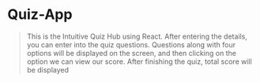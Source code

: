 # Quiz-App
> This is the Intuitive Quiz Hub using React. After entering the details, you can enter into the quiz questions. Questions along with four options will be displayed on the screen, and then clicking on the option we can view our score. After finishing the quiz, total score will be displayed



